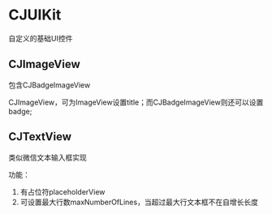# CJUIKit
自定义的基础UI控件


## CJImageView
包含CJBadgeImageView

CJImageView，可为ImageView设置title；而CJBadgeImageView则还可以设置badge;

## CJTextView
类似微信文本输入框实现

功能：

1. 有占位符placeholderView
2. 可设置最大行数maxNumberOfLines，当超过最大行文本框不在自增长长度